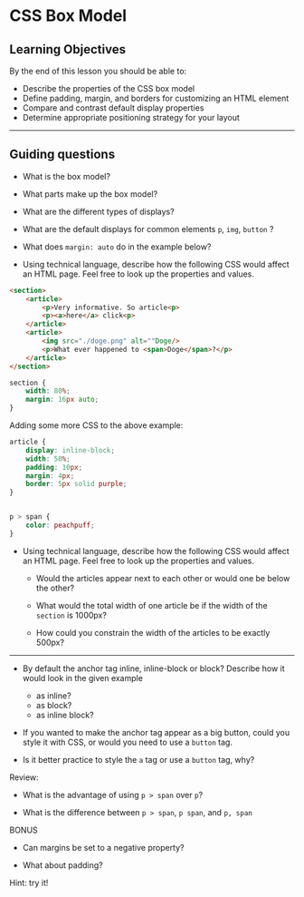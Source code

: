 # CSS Box Model

## Learning Objectives

By the end of this lesson you should be able to:

- Describe the properties of the CSS box model
- Define padding, margin, and borders for customizing an HTML element
- Compare and contrast default display properties
- Determine appropriate positioning strategy for your layout

---

## Guiding questions

- What is the box model?

- What parts make up the box model?

- What are the different types of displays?

- What are the default displays for common elements `p`, `img`, `button` ?

- What does `margin: auto` do in the example below?

- Using technical language, describe how the following CSS would affect an HTML page. Feel free to look up the properties and values.

```html
<section>
    <article>
        <p>Very informative. So article<p>
        <p><a>here</a> click<p>
    </article>
    <article>
        <img src="./doge.png" alt=""Doge/>
        <p>What ever happened to <span>Doge</span>?</p>
    </article>
</section>
```

```css
section {
    width: 80%;
    margin: 16px auto;
}
```

Adding some more CSS to the above example:

```css
article {
    display: inline-block;
    width: 50%;
    padding: 10px;
    margin: 4px;
    border: 5px solid purple;
}


p > span {
    color: peachpuff;
}
```

- Using technical language, describe how the following CSS would affect an HTML page. Feel free to look up the properties and values.

    - Would the articles appear next to each other or would one be below the other?

    - What would the total width of one article be if the width of the `section` is 1000px?

    - How could you constrain the width of the articles to be exactly 500px?

<hr>

- By default the anchor tag inline, inline-block or block? Describe how it would look in the given example
    - as inline?
    - as block?
    - as inline block?

- If you wanted to make the anchor tag appear as a big button, could you style it with CSS, or would you need to use a `button` tag. 

- Is it better practice to style the `a` tag or use a `button` tag, why?

Review:

- What is the advantage of using `p > span` over `p`?

- What is the difference between `p > span`, `p span`, and `p, span`


BONUS
- Can margins be set to a negative property?

- What about padding?

Hint: try it!
